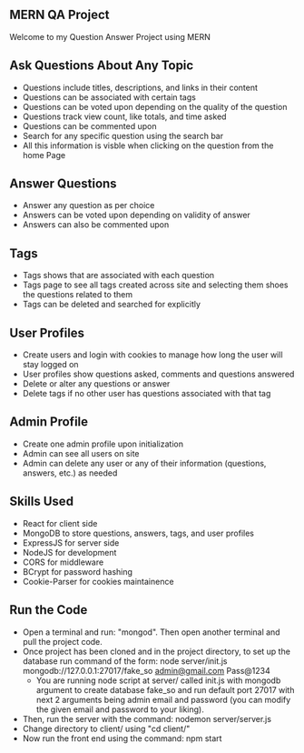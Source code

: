 ## MERN QA Project
Welcome to my Question Answer Project using MERN

## Ask Questions About Any Topic
- Questions include titles, descriptions, and links in their content
- Questions can be associated with certain tags
- Questions can be voted upon depending on the quality of the question
- Questions track view count, like totals, and time asked
- Questions can be commented upon 
- Search for any specific question using the search bar
- All this information is visble when clicking on the question from the home Page

## Answer Questions
- Answer any question as per choice
- Answers can be voted upon depending on validity of answer
- Answers can also be commented upon

## Tags
- Tags shows that are associated with each question
- Tags page to see all tags created across site and selecting them shoes the questions related to them
- Tags can be deleted and searched for explicitly

## User Profiles
- Create users and login with cookies to manage how long the user will stay logged on
- User profiles show questions asked, comments and questions answered
- Delete or alter any questions or answer
- Delete tags if no other user has questions associated with that tag

## Admin Profile
- Create one admin profile upon initialization
- Admin can see all users on site
- Admin can delete any user or any of their information (questions, answers, etc.) as needed

## Skills Used
- React for client side
- MongoDB to store questions, answers, tags, and user profiles
- ExpressJS for server side
- NodeJS for development
- CORS for middleware
- BCrypt for password hashing
- Cookie-Parser for cookies maintainence

## Run the Code
- Open a terminal and run: "mongod". Then open another terminal and pull the project code. 
- Once project has been cloned and in the project directory, to set up the database run command of the form:
  node server/init.js mongodb://127.0.0.1:27017/fake_so admin@gmail.com Pass@1234
  - You are running node script at server/ called init.js with mongodb argument to create database fake_so and run default port 27017 with next 2 arguments being admin email and password (you can modify the given email and password to your liking).
- Then, run the server with the command:
  nodemon server/server.js
- Change directory to client/ using "cd client/"
- Now run the front end using the command:
  npm start
